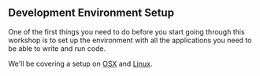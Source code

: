 ## Development Environment Setup

One of the first things you need to do before you start going through this workshop is to set up the environment with all the applications you need to be able to write and run code. 

We'll be covering a setup on [OSX](/walkthroughs/osx.md) and [Linux](/walkthroughs/linux.md).